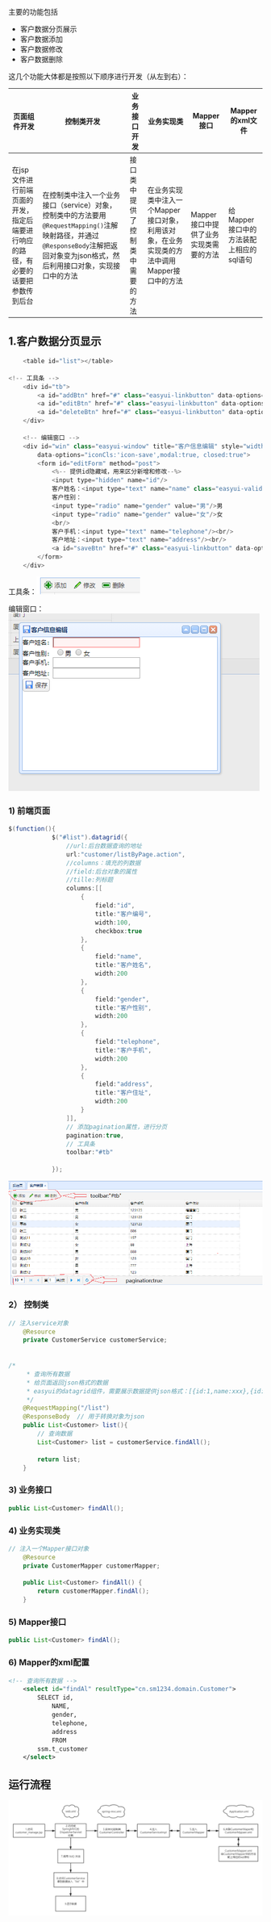 主要的功能包括

* 客户数据分页展示
* 客户数据添加
* 客户数据修改
* 客户数据删除

这几个功能大体都是按照以下顺序进行开发（从左到右）：

| 页面组件开发                                                 | 控制类开发                                                   | 业务接口开发                     | 业务实现类                                                   | Mapper接口                             | Mapper的xml文件                         |
| ------------------------------------------------------------ | ------------------------------------------------------------ | -------------------------------- | ------------------------------------------------------------ | -------------------------------------- | --------------------------------------- |
| 在jsp文件进行前端页面的开发，指定后端要进行响应的路径，有必要的话要把参数传到后台 | 在控制类中注入一个业务接口（service）对象，控制类中的方法要用`@RequestMapping()`注解映射路径，并通过`@ResponseBody`注解把返回对象变为json格式，然后利用接口对象，实现接口中的方法 | 接口类中提供了控制类中需要的方法 | 在业务实现类中注入一个Mapper接口对象，利用该对象，在业务实现类的方法中调用Mapper接口中的方法 | Mapper接口中提供了业务实现类需要的方法 | 给Mapper接口中的方法装配上相应的sql语句 |



1.客户数据分页显示
---

```java
	<table id="list"></table> 

<!-- 工具条 -->
  	<div id="tb">
  		<a id="addBtn" href="#" class="easyui-linkbutton" data-options="iconCls:'icon-add',plain:true">添加</a>
  		<a id="editBtn" href="#" class="easyui-linkbutton" data-options="iconCls:'icon-edit',plain:true">修改</a>
  		<a id="deleteBtn" href="#" class="easyui-linkbutton" data-options="iconCls:'icon-remove',plain:true">删除</a>
  	</div>
  	
  	<!-- 编辑窗口 -->
  	<div id="win" class="easyui-window" title="客户信息编辑" style="width:400px;height:300px"
  		data-options="iconCls:'icon-save',modal:true, closed:true">
  		<form id="editForm" method="post">
  			<%-- 提供id隐藏域，用来区分新增和修改--%>
  			<input type="hidden" name="id"/>
  			客户姓名：<input type="text" name="name" class="easyui-validatebox" data-options="required:true"/><br/>
		   	客户性别：
		   	<input type="radio" name="gender" value="男"/>男
		   	<input type="radio" name="gender" value="女"/>女
		   	<br/>
		   	客户手机：<input type="text" name="telephone"/><br/>
		   	客户地址：<input type="text" name="address"/><br/>
		   	<a id="saveBtn" href="#" class="easyui-linkbutton" data-options="iconCls:'icon-save'">保存</a>
  		</form>
  	</div>
```

工具条：![工具条](./工具栏.PNG)

编辑窗口：![编辑窗口](./编辑框.PNG)



### 1) 前端页面

```java
$(function(){
  			$("#list").datagrid({
  				//url:后台数据查询的地址
  				url:"customer/listByPage.action",
  				//columns：填充的列数据
  				//field:后台对象的属性
  				//tille:列标题
  				columns:[[
  					{
  						field:"id",
  						title:"客户编号",
  						width:100,
  						checkbox:true
  					},
  					{
  						field:"name",
  						title:"客户姓名",
  						width:200
  					},
  					{
  						field:"gender",
  						title:"客户性别",
  						width:200
  					},
  					{
  						field:"telephone",
  						title:"客户手机",
  						width:200
  					},
  					{
  						field:"address",
  						title:"客户住址",
  						width:200
  					}
  				]],
  				// 添加pagination属性，进行分页
  				pagination:true,
  				// 工具条
  				toolbar:"#tb"
  				
  			});
```

![客户管理页](./客户管理页面.PNG)

### 2） 控制类

```java
// 注入service对象
	@Resource
	private CustomerService customerService;


/*
	 * 查询所有数据
	 * 给页面返回json格式的数据
	 * easyui的datagrid组件，需要展示数据提供json格式：[{id:1,name:xxx},{id:2,name:xxx}]
	 */
	@RequestMapping("/list")
	@ResponseBody  // 用于转换对象为json
	public List<Customer> list(){
		// 查询数据
		List<Customer> list = customerService.findAll();
		
		return list;
	}
```

### 3) 业务接口

```java
public List<Customer> findAll();
```

### 4)  业务实现类

```java
// 注入一个Mapper接口对象
	@Resource
	private CustomerMapper customerMapper;
	
	public List<Customer> findAll() {
		return customerMapper.findAl();
	}
```

### 5) Mapper接口

```java
public List<Customer> findAl();
```

### 6) Mapper的xml配置

```xml
<!-- 查询所有数据 -->
	<select id="findAl" resultType="cn.sm1234.domain.Customer">
		SELECT id,
			NAME,
			gender,
			telephone,
			address
			FROM
		ssm.t_customer
	</select>
```



## 运行流程

![](./客户信息管理系统ssm.png)